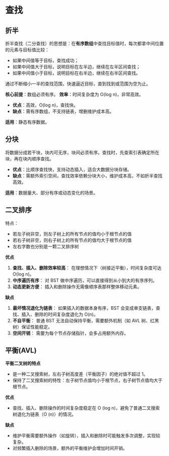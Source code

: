 # 查找

## 折半

折半查找（二分查找）的思想是：在**有序数组**中查找目标值时，每次都拿中间位置的元素与目标值比较：

- 如果中间值等于目标，查找成功；
- 如果中间值大于目标，说明目标在左半边，继续在左半区间查找；
- 如果中间值小于目标，说明目标在右半边，继续在右半区间查找。

通过不断缩小一半的查找范围，快速逼近目标，直到找到或范围为空为止。

**核心前提**：数组必须有序。
**效率**：时间复杂度为 O(log n)，非常高效。

- **优点**：高效，O(log n)，查找快。
- **缺点**：需有序数组，不支持链表，增删维护成本高。

**适用**：静态有序数据。

## 分块

将数据分成若干块，块内可无序，块间必须有序。查找时，先查索引表确定所在块，再在块内顺序查找。

- **优点**：比顺序查找快，支持动态插入，适合大数据分块存储。
- **缺点**：需额外索引空间，查找效率依赖分块大小，维护成本高，不如折半查找高效。

**适用**：数据量大、部分有序或动态变化的场景。

## 二叉排序

特点：

- 若左子树非空，则左子树上的所有节点的值均小于根节点的值
- 若右子树非空，则右子树上的所有节点的值均大于根节点的值
- 左右字数也分别是一颗二叉排序树

**优点**

1. **查找、插入、删除效率较高**：
    在理想情况下（树接近平衡），时间复杂度可达 O(log n)。
2. **中序遍历有序**：
    对 BST 做中序遍历，可以直接得到从小到大的有序序列。
3. **动态更新方便**：
    插入和删除操作无需像顺序表那样整体移动元素。

**缺点**

1. **最坏情况退化为链表**：
    如果插入的数据本身有序，BST 会变成单支链表，查找、插入、删除的时间复杂度退化为 O(n)。
2. **不自平衡**：
    普通 BST 无法自动保持平衡，需要额外机制（如 AVL 树、红黑树）保证性能稳定。
3. **空间开销**：
    需要为每个节点存储指针，会多占用额外内存。

## 平衡(AVL)

**平衡二叉树的特点**

- 是一种二叉搜索树，左右子树高度差（平衡因子）的绝对值不超过 1。
- 保持了二叉搜索树的特性：左子树节点值均小于根节点，右子树节点值均大于根节点。

**优点**

- 查找、插入、删除操作的时间复杂度稳定在 O (log n)，避免了普通二叉搜索树退化为链表（O (n)）的情况。

**缺点**

- 维护平衡需要额外操作（如旋转），插入和删除时可能触发多次调整，实现较复杂。
- 对频繁插入删除的场景，额外的平衡维护会增加时间开销。

